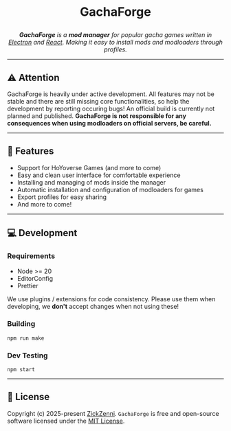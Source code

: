 ﻿<h1 align="center">
  <p>GachaForge</p>
</h1>
<p align="center">
  <em><b>GachaForge</b> is a <b>mod manager</b> for popular gacha games written in <a href="https://www.electronjs.org/">Electron</a> and <a href="https://react.dev/">React</a>. Making it easy to install mods and modloaders through profiles.</em>
</p>

---

## ⚠️ **Attention**

GachaForge is heavily under active development. All features may not be stable and there are still missing core functionalities, so help the development by reporting occuring bugs! An official build is currently not planned and published. **GachaForge is not responsible for any consequences when using modloaders on official servers, be careful.**

---

## 🎯 Features

- Support for HoYoverse Games (and more to come) 
- Easy and clean user interface for comfortable experience
- Installing and managing of mods inside the manager
- Automatic installation and configuration of modloaders for games
- Export profiles for easy sharing
- And more to come!

---

## 💻 Development

### Requirements
- Node >= 20
- EditorConfig
- Prettier

We use plugins / extensions for code consistency. Please use them when developing, we **don't** accept changes when not using these!

### Building

`npm run make`

### Dev Testing

`npm start`

---

## 🧾 License

Copyright (c) 2025-present [ZickZenni](https://github.com/zickzenni). `GachaForge` is free and open-source software licensed under the [MIT License](https://github.com/zickzenni/gachaforge/blob/master/LICENSE). 
